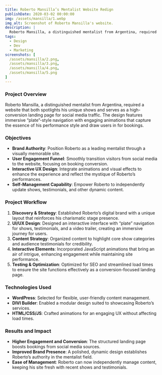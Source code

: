 ```yaml
---
title: Roberto Mansilla’s Mentalist Website Redign
publishDate: 2020-03-02 00:00:00
img: /assets/mansilla/1.webp
img_alt: Screenshot of Roberto Mansilla's website.
description: |
  Roberto Mansilla, a distinguished mentalist from Argentina, required a website that both spotlights his unique shows and serves as a high-conversion landing page for social media trafic.
tags:
  - Design
  - Dev
  - Marketing
screenshots: [
  /assets/mansilla/2.png,
  /assets/mansilla/3.png,
  /assets/mansilla/4.png,
  /assets/mansilla/5.png
]
---
```



### **Project Overview**
Roberto Mansilla, a distinguished mentalist from Argentina, required a website that both spotlights his unique shows and serves as a high-conversion landing page for social media traffic. The design features immersive “plate”-style navigation with engaging animations that capture the essence of his performance style and draw users in for bookings.

### **Objectives**
- **Brand Authority**: Position Roberto as a leading mentalist through a visually memorable site.
- **User Engagement Funnel**: Smoothly transition visitors from social media to the website, focusing on booking conversion.
- **Interactive UX Design**: Integrate animations and visual effects to enhance the experience and reflect the mystique of Roberto’s performances.
- **Self-Management Capability**: Empower Roberto to independently update shows, testimonials, and other dynamic content.

### **Project Workflow**
1. **Discovery & Strategy**: Established Roberto’s digital brand with a unique layout that reinforces his charismatic stage presence.
2. **UI/UX Design**: Designed an interactive interface with “plate” navigation for shows, testimonials, and a video trailer, creating an immersive journey for users.
3. **Content Strategy**: Organized content to highlight core show categories and audience testimonials for credibility.
4. **Interactive Elements**: Incorporated JavaScript animations that bring an air of intrigue, enhancing engagement while maintaining site performance.
5. **Testing & Optimization**: Optimized for SEO and streamlined load times to ensure the site functions effectively as a conversion-focused landing page.

### **Technologies Used**
- **WordPress**: Selected for flexible, user-friendly content management.
- **DIVI Builder**: Enabled a modular design suited to showcasing Roberto’s services.
- **HTML/CSS/JS**: Crafted animations for an engaging UX without affecting load times.

### **Results and Impact**
- **Higher Engagement and Conversion**: The structured landing page boosts bookings from social media sources.
- **Improved Brand Presence**: A polished, dynamic design establishes Roberto’s authority in the mentalist field.
- **Ease of Management**: Roberto can now independently manage content, keeping his site fresh with recent shows and testimonials.